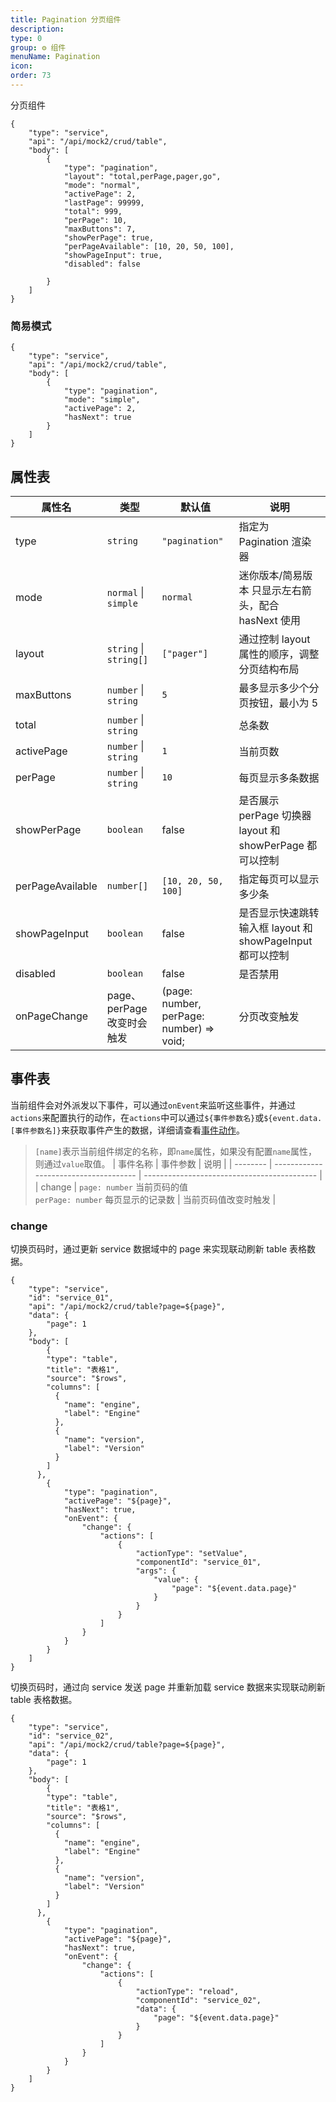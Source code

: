```yaml
---
title: Pagination 分页组件
description:
type: 0
group: ⚙ 组件
menuName: Pagination
icon:
order: 73
---
```


分页组件

```schema: scope="body"
{
    "type": "service",
    "api": "/api/mock2/crud/table",
    "body": [
        {
            "type": "pagination",
            "layout": "total,perPage,pager,go",
            "mode": "normal",
            "activePage": 2,
            "lastPage": 99999,
            "total": 999,
            "perPage": 10,
            "maxButtons": 7,
            "showPerPage": true,
            "perPageAvailable": [10, 20, 50, 100],
            "showPageInput": true,
            "disabled": false

        }
    ]
}
```

### 简易模式

```schema: scope="body"
{
    "type": "service",
    "api": "/api/mock2/crud/table",
    "body": [
        {
            "type": "pagination",
            "mode": "simple",
            "activePage": 2,
            "hasNext": true
        }
    ]
}
```

## 属性表

| 属性名           | 类型                       | 默认值                                   | 说明                                                      |
| ---------------- | -------------------------- | ---------------------------------------- | --------------------------------------------------------- |
| type             | `string`                   | `"pagination"`                           | 指定为 Pagination 渲染器                                  |
| mode             | `normal` \| `simple`       | `normal`                                 | 迷你版本/简易版本 只显示左右箭头，配合 hasNext 使用       |
| layout           | `string` \| `string[]`     | `["pager"]`                              | 通过控制 layout 属性的顺序，调整分页结构布局              |
| maxButtons       | `number` \| `string`       | `5`                                      | 最多显示多少个分页按钮，最小为 5                          |
| total            | `number` \| `string`       |                                          | 总条数                                                    |
| activePage       | `number` \| `string`       | `1`                                      | 当前页数                                                  |
| perPage          | `number` \| `string`       | `10`                                     | 每页显示多条数据                                          |
| showPerPage      | `boolean`                  | false                                    | 是否展示 perPage 切换器 layout 和 showPerPage 都可以控制  |
| perPageAvailable | `number[]`                 | `[10, 20, 50, 100]`                      | 指定每页可以显示多少条                                    |
| showPageInput    | `boolean`                  | false                                    | 是否显示快速跳转输入框 layout 和 showPageInput 都可以控制 |
| disabled         | `boolean`                  | false                                    | 是否禁用                                                  |
| onPageChange     | page、perPage 改变时会触发 | (page: number, perPage: number) => void; | 分页改变触发                                              |

## 事件表

当前组件会对外派发以下事件，可以通过`onEvent`来监听这些事件，并通过`actions`来配置执行的动作，在`actions`中可以通过`${事件参数名}`或`${event.data.[事件参数名]}`来获取事件产生的数据，详细请查看[事件动作](../../docs/concepts/event-action)。

> `[name]`表示当前组件绑定的名称，即`name`属性，如果没有配置`name`属性，则通过`value`取值。
> | 事件名称 | 事件参数 | 说明 |
> | -------- | ------------------------------------- | ------------------------------------------- |
> | change | `page: number` 当前页码的值<br/>`perPage: number` 每页显示的记录数 | 当前页码值改变时触发 |

### change

切换页码时，通过更新 service 数据域中的 page 来实现联动刷新 table 表格数据。

```schema: scope="body"
{
    "type": "service",
    "id": "service_01",
    "api": "/api/mock2/crud/table?page=${page}",
    "data": {
        "page": 1
    },
    "body": [
        {
        "type": "table",
        "title": "表格1",
        "source": "$rows",
        "columns": [
          {
            "name": "engine",
            "label": "Engine"
          },
          {
            "name": "version",
            "label": "Version"
          }
        ]
      },
        {
            "type": "pagination",
            "activePage": "${page}",
            "hasNext": true,
            "onEvent": {
                "change": {
                    "actions": [
                        {
                            "actionType": "setValue",
                            "componentId": "service_01",
                            "args": {
                                "value": {
                                    "page": "${event.data.page}"
                                }
                            }
                        }
                    ]
                }
            }
        }
    ]
}
```

切换页码时，通过向 service 发送 page 并重新加载 service 数据来实现联动刷新 table 表格数据。

```schema: scope="body"
{
    "type": "service",
    "id": "service_02",
    "api": "/api/mock2/crud/table?page=${page}",
    "data": {
        "page": 1
    },
    "body": [
        {
        "type": "table",
        "title": "表格1",
        "source": "$rows",
        "columns": [
          {
            "name": "engine",
            "label": "Engine"
          },
          {
            "name": "version",
            "label": "Version"
          }
        ]
      },
        {
            "type": "pagination",
            "activePage": "${page}",
            "hasNext": true,
            "onEvent": {
                "change": {
                    "actions": [
                        {
                            "actionType": "reload",
                            "componentId": "service_02",
                            "data": {
                                "page": "${event.data.page}"
                            }
                        }
                    ]
                }
            }
        }
    ]
}
```
